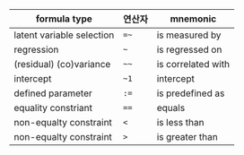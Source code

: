 formula type              | 연산자   | mnemonic
----------------------------|----------|------------
latent variable selection   | `=~`     | is measured by
regression                | `~`      | is regressed on
(residual) (co)variance   | `~~`     | is correlated with
intercept                 | `~1`     | intercept
defined parameter         | `:=`     | is predefined as
equality constriant       | `==`     | equals
non-equalty constraint    | `<`      | is less than
non-equalty constraint    | `>`      | is greater than